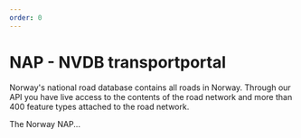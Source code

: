 ```yaml
---
order: 0
---
```

# NAP - NVDB transportportal 

Norway's national road database contains all roads in Norway. Through our API you have live access to 
the contents of the road network and more than 400 feature types attached to the road network. 

The Norway NAP... 